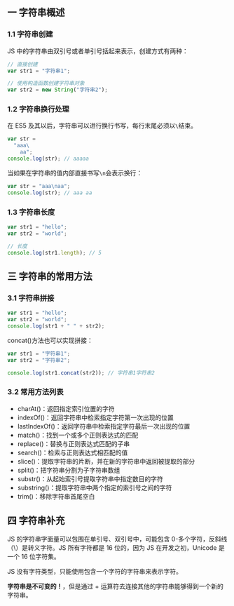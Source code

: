 ## 一 字符串概述

### 1.1 字符串创建

JS 中的字符串由双引号或者单引号括起来表示，创建方式有两种：

```js
// 直接创建
var str1 = "字符串1";

// 使用构造函数创建字符串对象
var str2 = new String("字符串2");
```

### 1.2 字符串换行处理

在 ES5 及其以后，字符串可以进行换行书写，每行末尾必须以`\`结束。

```js
var str =
  "aaa\
    aa";
console.log(str); // aaaaa
```

当如果在字符串的值内部直接书写`\n`会表示换行：

```js
var str = "aaa\naa";
console.log(str); // aaa aa
```

### 1.3 字符串长度

```js
var str1 = "hello";
var str2 = "world";

// 长度
console.log(str1.length); // 5
```

## 三 字符串的常用方法

### 3.1 字符串拼接

```js
var str1 = "hello";
var str2 = "world";
console.log(str1 + " " + str2);
```

concat()方法也可以实现拼接：

```js
var str1 = "字符串1";
var str2 = "字符串2";

console.log(str1.concat(str2)); // 字符串1字符串2
```

### 3.2 常用方法列表

- charAt()：返回指定索引位置的字符
- indexOf()：返回字符串中检索指定字符第一次出现的位置
- lastIndexOf()：返回字符串中检索指定字符最后一次出现的位置
- match()：找到一个或多个正则表达式的匹配
- replace()：替换与正则表达式匹配的子串
- search()：检索与正则表达式相匹配的值
- slice()：提取字符串的片断，并在新的字符串中返回被提取的部分
- split()：把字符串分割为子字符串数组
- substr()：从起始索引号提取字符串中指定数目的字符
- substring()：提取字符串中两个指定的索引号之间的字符
- trim()：移除字符串首尾空白

## 四 字符串补充

JS 的字符串字面量可以包围在单引号、双引号中，可能包含 0-多个字符，反斜线（\）是转义字符。JS 所有字符都是 16 位的，因为 JS 在开发之初，Unicode 是一个 16 位字符集。

JS 没有字符类型，只能使用包含一个字符的字符串来表示字符。

**字符串是不可变的！**，但是通过 + 运算符去连接其他的字符串能够得到一个新的字符串。
